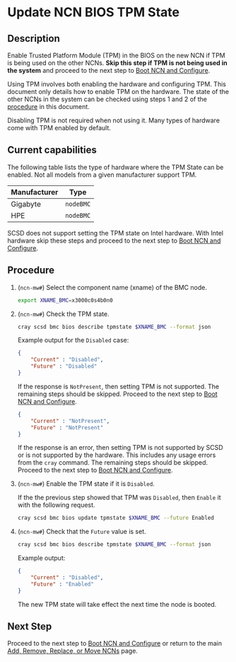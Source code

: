 # Update NCN BIOS TPM State

## Description

Enable Trusted Platform Module (TPM) in the BIOS on the new NCN if TPM is being used on the other NCNs.
**Skip this step if TPM is not being used in the system** and proceed to the next step to [Boot NCN and Configure](Boot_NCN.md).

Using TPM involves both enabling the hardware and configuring TPM.
This document only details how to enable TPM on the hardware.
The state of the other NCNs in the system can be checked using steps 1 and 2 of the [procedure](#procedure) in this document.

Disabling TPM is not required when not using it. Many types of hardware come with TPM enabled by default.

## Current capabilities

The following table lists the type of hardware where the TPM State can be enabled. Not all models from a given manufacturer support TPM.

| **Manufacturer** | **Type**     |
| ---------------- | ------------ |
| Gigabyte         | `nodeBMC`    |
| HPE              | `nodeBMC`    |

SCSD does not support setting the TPM state on Intel hardware.
With Intel hardware skip these steps and proceed to the next step to [Boot NCN and Configure](Boot_NCN.md).

## Procedure

1. (`ncn-mw#`) Select the component name (xname) of the BMC node. <a name="step1"></a>

    ```bash
    export XNAME_BMC=x3000c0s4b0n0
    ```

1. (`ncn-mw#`) Check the TPM state. <a name="step2"></a>

    ```bash
    cray scsd bmc bios describe tpmstate $XNAME_BMC --format json
    ```

    Example output for the `Disabled` case:

    ```json
    {
        "Current" : "Disabled",
        "Future" : "Disabled"
    }
    ```

    If the response is `NotPresent`, then setting TPM is not supported.
    The remaining steps should be skipped. Proceed to the next step to [Boot NCN and Configure](Boot_NCN.md).

    ```json
    {
        "Current" : "NotPresent",
        "Future" : "NotPresent"
    }
    ```

    If the response is an error, then setting TPM is not supported by SCSD or is not supported by the hardware.
    This includes any usage errors from the `cray` command.
    The remaining steps should be skipped. Proceed to the next step to [Boot NCN and Configure](Boot_NCN.md).

1. (`ncn-mw#`) Enable the TPM state if it is `Disabled`.

    If the the previous step showed that TPM was `Disabled`, then `Enable` it with the following request.

    ```bash
    cray scsd bmc bios update tpmstate $XNAME_BMC --future Enabled
    ```

1. (`ncn-mw#`) Check that the `Future` value is set.

    ```bash
    cray scsd bmc bios describe tpmstate $XNAME_BMC --format json
    ```

    Example output:

    ```json
    {
        "Current" : "Disabled",
        "Future" : "Enabled"
    }
    ```

    The new TPM state will take effect the next time the node is booted.

## Next Step

Proceed to the next step to [Boot NCN and Configure](Boot_NCN.md) or return to the main [Add, Remove, Replace, or Move NCNs](Add_Remove_Replace_NCNs.md) page.
